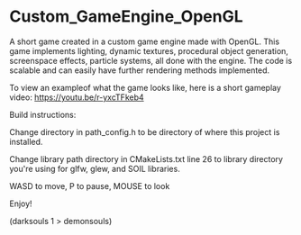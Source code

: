 # Custom_GameEngine_OpenGL
A short game created in a custom game engine made with OpenGL. This game implements lighting, dynamic textures, procedural object generation, screenspace effects, particle systems, all done with the engine. The code is scalable and can easily have further rendering methods implemented.

To view an exampleof what the game looks like, here is a short gameplay video:
https://youtu.be/r-yxcTFkeb4

Build instructions:

Change directory in path_config.h to be directory of where this project is installed.

Change library path directory in CMakeLists.txt line 26 to library directory you're using for glfw, glew, and SOIL libraries.

WASD to move, P to pause, MOUSE to look

Enjoy!

(darksouls 1 > demonsouls)
